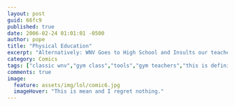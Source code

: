 ```yaml
---
layout: post
guid: 66fc9
published: true
date: 2006-02-24 01:01:01 -0500
author: pope
title: "Physical Education"
excerpt: "Alternatively: WNV Goes to High School and Insults our teachers. We'd be worried about Mr. A actually seeing this, but he'd probably be proud to be a wrench: the bro-est of the tool kingdom."
category: Comics
tags: ["classic wnv","gym class","tools","gym teachers","this is definitely directed at any one person for sure"]
comments: true 
image:
  feature: assets/img/lol/comic6.jpg
  imageHover: "This is mean and I regret nothing."
---
```


